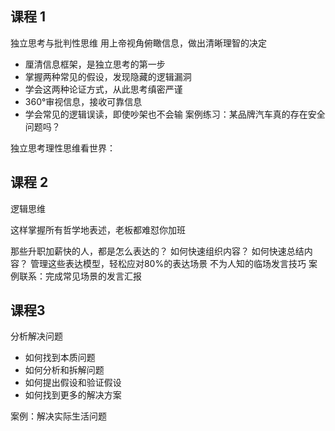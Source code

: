 ## 课程 1

独立思考与批判性思维
用上帝视角俯瞰信息，做出清晰理智的决定

- 厘清信息框架，是独立思考的第一步
- 掌握两种常见的假设，发现隐藏的逻辑漏洞
- 学会这两种论证方式，从此思考缜密严谨
- 360°审视信息，接收可靠信息
- 学会常见的逻辑误读，即使吵架也不会输
案例练习：某品牌汽车真的存在安全问题吗？

独立思考理性思维看世界：

## 课程 2

逻辑思维

这样掌握所有哲学地表述，老板都难怼你加班

那些升职加薪快的人，都是怎么表达的？
如何快速组织内容？
如何快速总结内容？
管理这些表达模型，轻松应对80%的表达场景
不为人知的临场发言技巧
案例联系：完成常见场景的发言汇报

## 课程3
分析解决问题
- 如何找到本质问题
- 如何分析和拆解问题
- 如何提出假设和验证假设
- 如何找到更多的解决方案

案例：解决实际生活问题